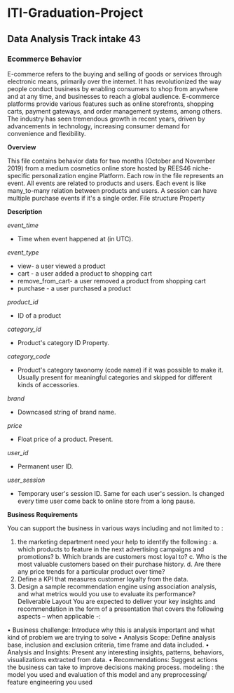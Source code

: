 # ITI-Graduation-Project
## Data Analysis Track intake 43 
### Ecommerce Behavior
E-commerce refers to the buying and selling of goods or services through electronic means, primarily over the internet. It has revolutionized the way people conduct business by enabling consumers to shop from anywhere and at any time, and businesses to reach a global audience. E-commerce platforms provide various features such as online storefronts, shopping carts, payment gateways, and order management systems, among others. The industry has seen tremendous growth in recent years, driven by advancements in technology, increasing consumer demand for convenience and flexibility.

**Overview**

This file contains behavior data for two months (October and November 2019) from a medium cosmetics online store hosted by REES46 niche-specific personalization engine Platform. Each row in the file represents an event. All events are related to products and users. Each event is like many_to-many relation between products and users. A session can have multiple purchase events if it's a single order.
File structure
Property

**Description**

*event_time* 

- Time when event happened at (in UTC).

*event_type*

- view- a user viewed a product
- cart - a user added a product to shopping cart
- remove_from_cart- a user removed a product from shopping cart
- purchase - a user purchased a product

*product_id*

- ID of a product

*category_id*

- Product's category ID
Property.

*category_code*

- Product's category taxonomy (code name) if it was possible to make it. Usually present for meaningful categories and skipped for different kinds of accessories.

*brand*

- Downcased string of brand name.

*price*

- Float price of a product. Present.

*user_id*

- Permanent user ID.

*user_session*

- Temporary user's session ID. Same for each user's session. Is changed every time user come back to online store from a long pause.

**Business Requirements**

You can support the business in various ways including and not limited to :
1. the marketing department need your help to identify the following :
a. which products to feature in the next advertising campaigns and promotions?
b. Which brands are customers most loyal to?
c. Who is the most valuable customers based on their purchase history.
d. Are there any price trends for a particular product over time?
2. Define a KPI that measures customer loyalty from the data.
3. Design a sample recommendation engine using association analysis, and what metrics would you use to evaluate its performance?
Deliverable Layout
You are expected to deliver your key insights and recommendation in the form of a presentation that covers the following aspects – when applicable -:

• Business challenge: Introduce why this is analysis important and what kind of problem we are trying to solve
• Analysis Scope: Define analysis base, inclusion and exclusion criteria, time frame and data included.
• Analysis and Insights: Present any interesting insights, patterns, behaviors, visualizations extracted from data.
• Recommendations: Suggest actions the business can take to improve decisions making process.
modeling : the model you used and evaluation of this model and any preprocessing/ feature engineering you used
